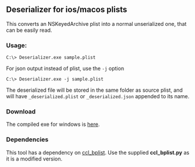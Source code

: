 ## Deserializer for ios/macos plists

This converts an NSKeyedArchive plist into a normal unserialized one, that can be easily read. 

### Usage:
```
C:\> Deserializer.exe sample.plist
```

For json output instead of plist, use the `-j` option
```
C:\> Deserializer.exe -j sample.plist
```

The deserialized file will be stored in the same folder as source plist, and will have `_deserialized.plist` or `_deserialized.json` appended to its name.

### Download  
The compiled exe for windows is [here](https://github.com/ydkhatri/MacForensics/raw/master/Deserializer/deserializer.exe).

### Dependencies

This tool has a dependency on [ccl_bplist](https://github.com/cclgroupltd/ccl-bplist). 
Use the supplied **ccl_bplist.py** as it is a modified version.
